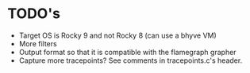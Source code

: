 # TODO's

* Target OS is Rocky 9 and not Rocky 8 (can use a bhyve VM)
* More filters
* Output format so that it is compatible with the flamegraph grapher
* Capture more tracepoints? See comments in tracepoints.c's header.
